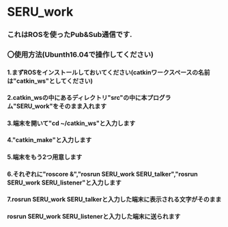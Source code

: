 # SERU_work
### これはROSを使ったPub&Sub通信です.
### 〇使用方法(Ubunth16.04で操作してください)
#### 1.まずROSをインストールしておいてください(catkinワークスペースの名前は"catkin_ws"としてください)
#### 2.catkin_wsの中にあるディレクトリ"src"の中に本プログラム"SERU_work"をそのまま入れます
#### 3.端末を開いて"cd ~/catkin_ws"と入力します
#### 4."catkin_make"と入力します
#### 5.端末をもう2つ用意します
#### 6.それぞれに"roscore &","rosrun SERU_work SERU_talker","rosrun SERU_work SERU_listener"と入力します
#### 7.rosrun SERU_work SERU_talkerと入力した端末に表示される文字がそのまま
####   rosrun SERU_work SERU_listenerと入力した端末に送られます

